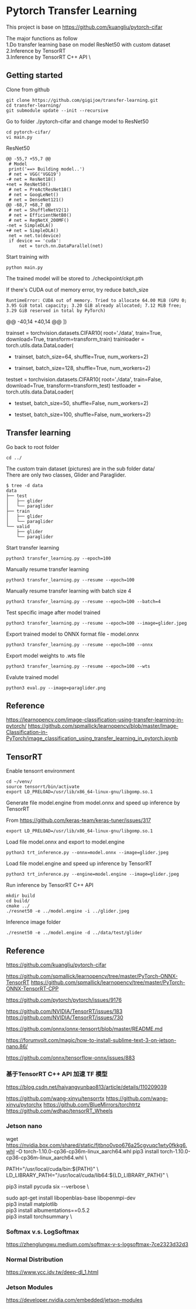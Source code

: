 # Pytorch Transfer Learning

This project is base on https://github.com/kuangliu/pytorch-cifar

The major functions as follow \
1.Do transfer learning base on model ResNet50 with custom dataset \
2.Inference by TensorRT \
3.Inference by TensorRT C++ API \

## Getting started

Clone from github
```
git clone https://github.com/gigijoe/transfer-learning.git
cd transfer-learning/
git submodule update --init --recursive

```

Go to folder ./pytorch-cifar and change model to ResNet50
```
cd pytorch-cifar/
vi main.py
``` 

ResNet50
```
@@ -55,7 +55,7 @@
 # Model
 print('==> Building model..')
 # net = VGG('VGG19')
-# net = ResNet18()
+net = ResNet50()
 # net = PreActResNet18()
 # net = GoogLeNet()
 # net = DenseNet121()
@@ -68,7 +68,7 @@
 # net = ShuffleNetV2(1)
 # net = EfficientNetB0()
 # net = RegNetX_200MF()
-net = SimpleDLA()
+# net = SimpleDLA()
 net = net.to(device)
 if device == 'cuda':
     net = torch.nn.DataParallel(net)

```

Start training with
```
python main.py
```
The trained model will be stored to ./checkpoint/ckpt.pth

If there's CUDA out of memory error, try reduce batch_size
```
RuntimeError: CUDA out of memory. Tried to allocate 64.00 MiB (GPU 0; 3.95 GiB total capacity; 3.20 GiB already allocated; 7.12 MiB free; 3.29 GiB reserved in total by PyTorch)
```

@@ -40,14 +40,14 @@
 ])
 
 trainset = torchvision.datasets.CIFAR10(
    root='./data', train=True, download=True, transform=transform_train)
 trainloader = torch.utils.data.DataLoader(
-    trainset, batch_size=64, shuffle=True, num_workers=2)
+    trainset, batch_size=128, shuffle=True, num_workers=2)
 
 testset = torchvision.datasets.CIFAR10(
    root='./data', train=False, download=True, transform=transform_test)
 testloader = torch.utils.data.DataLoader(
-    testset, batch_size=50, shuffle=False, num_workers=2)
+    testset, batch_size=100, shuffle=False, num_workers=2)

## Transfer learning

Go back to root folder
```
cd ../
```

The custom train dataset (pictures) are in the sub folder data/ \
There are only two classes, Glider and Paraglider.
```
$ tree -d data
data
├── test
│   ├── glider
│   └── paraglider
├── train
│   ├── glider
│   └── paraglider
└── valid
    ├── glider
    └── paraglider
```

Start transfer learning
```
python3 transfer_learning.py --epoch=100
```

Manually resume transfer learning
```
python3 transfer_learning.py --resume --epoch=100 
```

Manually resume transfer learning with batch size 4
```
python3 transfer_learning.py --resume --epoch=100 --batch=4
```

Test specific image after model trained
```
python3 transfer_learning.py --resume --epoch=100 --image=glider.jpeg
```

Export trained model to ONNX format file - model.onnx
```
python3 transfer_learning.py --resume --epoch=100 --onnx
```

Export model weights to .wts file 
```
python3 transfer_learning.py --resume --epoch=100 --wts
```

Evalute trained model
```
python3 eval.py --image=paraglider.png
```

## Reference

https://learnopencv.com/image-classification-using-transfer-learning-in-pytorch/
https://github.com/spmallick/learnopencv/blob/master/Image-Classification-in-PyTorch/image_classification_using_transfer_learning_in_pytorch.ipynb

## TensorRT

Enable tensorrt environment 

```
cd ~/venv/
source tensorrt/bin/activate
export LD_PRELOAD=/usr/lib/x86_64-linux-gnu/libgomp.so.1
```

Generate file model.engine from model.onnx and speed up inference by TensorRT 

From https://github.com/keras-team/keras-tuner/issues/317
```
export LD_PRELOAD=/usr/lib/x86_64-linux-gnu/libgomp.so.1
```

Load file model.onnx and export to model.engine
```
python3 trt_inference.py --onnx=model.onnx --image=glider.jpeg
```

Load file model.engine and speed up inference by TensorRT 
```
python3 trt_inference.py --engine=model.engine --image=glider.jpeg
```

Run inference by TensorRT C++ API
```
mkdir build
cd build/
cmake ../
./resnet50 -e ../model.engine -i ../glider.jpeg
```

Inference image folder
```
./resnet50 -e ../model.engine -d ../data/test/glider
```

## Reference

https://github.com/kuangliu/pytorch-cifar

https://github.com/spmallick/learnopencv/tree/master/PyTorch-ONNX-TensorRT
https://github.com/spmallick/learnopencv/tree/master/PyTorch-ONNX-TensorRT-CPP

https://github.com/pytorch/pytorch/issues/9176

https://github.com/NVIDIA/TensorRT/issues/183
https://github.com/NVIDIA/TensorRT/issues/730

https://github.com/onnx/onnx-tensorrt/blob/master/README.md

https://forumvolt.com/magic/how-to-install-sublime-text-3-on-jetson-nano.86/

https://github.com/onnx/tensorflow-onnx/issues/883

### 基于TensorRT C++ API 加速 TF 模型

https://blog.csdn.net/haiyangyunbao813/article/details/110209039

https://github.com/wang-xinyu/tensorrtx
https://github.com/wang-xinyu/pytorchx
https://github.com/BlueMirrors/torchtrtz
https://github.com/wdhao/tensorRT_Wheels

### Jetson nano

wget https://nvidia.box.com/shared/static/fjtbno0vpo676a25cgvuqc1wty0fkkg6.whl -O torch-1.10.0-cp36-cp36m-linux_aarch64.whl
pip3 install torch-1.10.0-cp36-cp36m-linux_aarch64.whl \

PATH="/usr/local/cuda/bin:${PATH}" \
LD_LIBRARY_PATH="/usr/local/cuda/lib64:${LD_LIBRARY_PATH}" \

pip3 install pycuda six --verbose \

sudo apt-get install libopenblas-base libopenmpi-dev \
pip3 install matplotlib \
pip3 install albumentations==0.5.2 \
pip3 install torchsummary \

### Softmax v.s. LogSoftmax

https://zhenglungwu.medium.com/softmax-v-s-logsoftmax-7ce2323d32d3

### Normal Distribution

https://www.ycc.idv.tw/deep-dl_1.html

### Jetson Modules 

https://developer.nvidia.com/embedded/jetson-modules